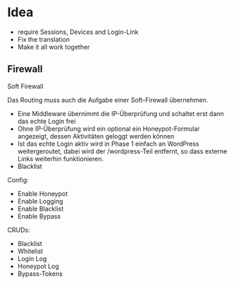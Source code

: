 # Idea

-   require Sessions, Devices and Login-Link
-   Fix the translation
-   Make it all work together

## Firewall

Soft Firewall

Das Routing muss auch die Aufgabe einer Soft-Firewall übernehmen.

-   Eine Middleware übernimmt die IP-Überprüfung und schaltet erst dann das echte Login frei
-   Ohne IP-Überprüfung wird ein optional ein Honeypot-Formular angezeigt, dessen Aktivitäten geloggt werden können
-   Ist das echte Login aktiv wird in Phase 1 einfach an WordPress weitergeroutet, dabei wird der /wordpress-Teil entfernt, so dass externe Links weiterhin funktionieren.
-   Blacklist

Config:

-   Enable Honeypot
-   Enable Logging
-   Enable Blacklist
-   Enable Bypass

CRUDs:

-   Blacklist
-   Whitelist
-   Login Log
-   Honeypot Log
-   Bypass-Tokens
